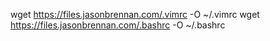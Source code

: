 wget https://files.jasonbrennan.com/.vimrc -O ~/.vimrc
wget https://files.jasonbrennan.com/.bashrc -O ~/.bashrc
